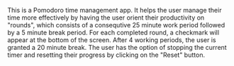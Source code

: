 This is a Pomodoro time management app. It helps the user manage their time more effectively by having the user orient their productivity on "rounds", which consists of a consequtive 25 minute work period followed by a 5 minute break period. For each completed round, a checkmark will appear at the bottom of the screen. After 4 working periods, the user is granted a 20 minute break. The user has the option of stopping the current timer and resetting their progress by clicking on the "Reset" button.
